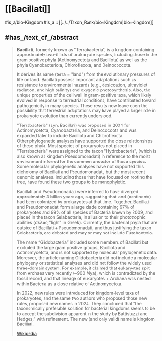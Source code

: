 
# [[Bacillati]] 


#is_a/bio-Kingdom 
#is_a :: [[../../Taxon_Rank/bio~Kingdom|bio~Kingdom]]  


## #has_/text_of_/abstract 

> **Bacillati**, formerly known as "Terrabacteria", is a kingdom containing approximately two-thirds of prokaryote species, 
> including those in the gram positive phyla (Actinomycetota and Bacillota) 
> as well as the phyla Cyanobacteriota, Chloroflexota, and Deinococcota.
>
> It derives its name (terra = "land") from the evolutionary pressures of life on land. 
> Bacillati possess important adaptations such as resistance to environmental hazards 
> (e.g., desiccation, ultraviolet radiation, and high salinity) and oxygenic photosynthesis. 
> Also, the unique properties of the cell wall in gram-positive taxa, 
> which likely evolved in response to terrestrial conditions, have contributed toward pathogenicity in many species. 
> These results now leave open the possibility 
> that terrestrial adaptations may have played a larger role in prokaryote evolution than currently understood.
>
> "Terrabacteria" (syn. Bacillati) was proposed in 2004 for Actinomycetota, Cyanobacteria, and Deinococcota 
> and was expanded later to include Bacillota and Chloroflexota.  
> Other phylogenetic analyses have supported the close relationships of these phyla. 
> Most species of prokaryotes not placed in "Terrabacteria" were assigned to the taxon "Hydrobacteria", 
> (which is also known as kingdom Pseudomonadati) 
> in reference to the moist environment inferred for the common ancestor of those species. 
> Some molecular phylogenetic analyses have not supported this dichotomy of Bacillati and Pseudomonadati, 
> but the most recent genomic analyses, including those that have focused on rooting the tree, 
> have found these two groups to be monophyletic.
>
> Bacillati and Pseudomonadati were inferred to have diverged approximately 3 billion years ago, 
> suggesting that land (continents) had been colonized by prokaryotes at that time. 
> Together, Bacillati and Pseudomonadati form a large clade containing 97% of prokaryotes and 99% of all species of Bacteria known by 2009, and placed in the taxon Selabacteria, in allusion to their phototrophic abilities (σέλας "light" in Greek). Currently, the bacterial phyla that are outside of Bacillati + Pseudomonadati, and thus justifying the taxon Selabacteria, are debated and may or may not include Fusobacteria.
>
> The name “Glidobacteria”  included some members of Bacillati but excluded the large gram positive groups, Bacillota and Actinomycetota, and is not supported by molecular phylogenetic data. Moreover, the article naming Glidobacteria did not include a molecular phylogeny or statistical analyses and did not follow the widely used three-domain system. For example, it claimed that eukaryotes split from Archaea very recently (~900 Mya), which is contradicted by the fossil record, and that lineage of eukaryotes + Archaea was nested within Bacteria as a close relative of Actinomycetota.
>
> In 2022, new rules were introduced for kingdom-level taxa of prokaryotes, and the same two authors who proposed those new rules, proposed new names in 2024. They concluded that “the taxonomically preferable solution for bacterial kingdoms seems to be to accept the subdivision apparent in the study by Battistuzzi and Hedges,” with refinement. The new (and only valid) name is kingdom Bacillati.
>
> [Wikipedia](https://en.wikipedia.org/wiki/Bacillati) 

